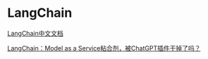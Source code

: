 # LangChain 

[LangChain中文文档](https://www.langchain.com.cn/)

[LangChain：Model as a Service粘合剂，被ChatGPT插件干掉了吗？](https://36kr.com/p/2203231346847113)